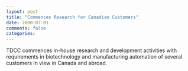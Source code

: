 ```yaml
---
layout: post
title: "Commences Research for Canadian Customers"
date: 2000-07-01
comments: false
categories: 
---
```

<p>TDCC commences in-house research and development activities with requirements in biotechnology and manufacturing automation of several customers in view in Canada and abroad.</p>